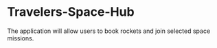 # Travelers-Space-Hub
The application will allow users to book rockets and join selected space missions.

